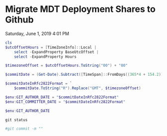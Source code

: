 ﻿# Migrate MDT Deployment Shares to Github

Saturday, June 1, 2019
4:01 PM

```PowerShell
cls
$utcOffsetHours = [TimeZoneInfo]::Local |
    select -ExpandProperty BaseUtcOffset |
    select -ExpandProperty Hours

$timezoneOffset = $utcOffsetHours.ToString("00") + "00"

$commitDate = (Get-Date).Subtract([TimeSpan]::FromDays((365*4 + 154.2)))

$commitDateInRfc2822Format = `
    $commitDate.ToString("R").Replace("GMT", $timezoneOffset)

$env:GIT_AUTHOR_DATE = "$commitDateInRfc2822Format"
$env:GIT_COMMITTER_DATE = "$commitDateInRfc2822Format"

$env:GIT_AUTHOR_DATE

git status

#git commit -m ""
```
